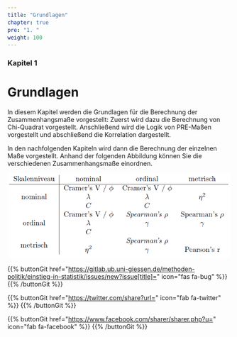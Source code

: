 ```yaml
---
title: "Grundlagen"
chapter: true
pre: "1. "
weight: 100
---
```


### Kapitel  1

# Grundlagen

In diesem Kapitel werden die Grundlagen für die Berechnung der Zusammenhangsmaße vorgestellt: Zuerst wird dazu die Berechnung von Chi-Quadrat vorgestellt. Anschließend wird die Logik von PRE-Maßen vorgestellt und abschließend die Korrelation dargestellt. 

In den nachfolgenden Kapiteln wird dann die Berechnung der einzelnen Maße vorgestellt. Anhand der folgenden Abbildung können Sie die verschiedenen Zusammenhangsmaße einordnen.

![Übersicht Zusammenhangsmaße](./images/uebersucht_zusam.PNG)

{{% buttonGit href="https://gitlab.ub.uni-giessen.de/methoden-politik/einstieg-in-statistik/issues/new?issue[title]=" icon="fas fa-bug" %}} {{% /buttonGit %}} 

{{% buttonGit href="https://twitter.com/share?url=" icon="fab fa-twitter" %}} {{% /buttonGit %}}

{{% buttonGit href="https://www.facebook.com/sharer/sharer.php?u=" icon="fab fa-facebook" %}} {{% /buttonGit %}}
